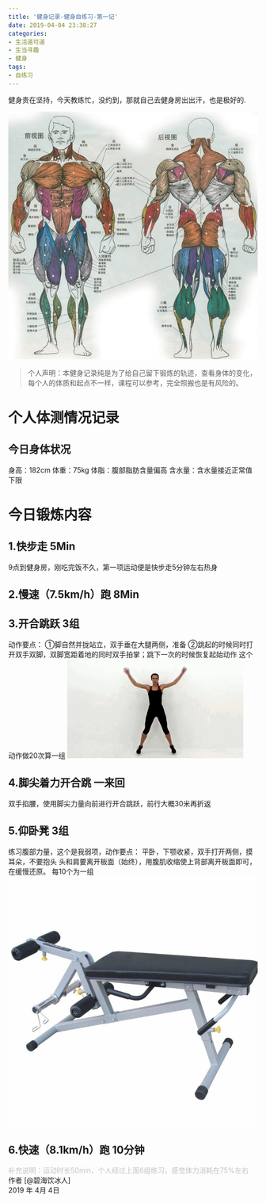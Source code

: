 ```yaml
---
title: '健身记录-健身自练习-第一记'
date: 2019-04-04 23:38:27
categories:
- 生活道可道
- 生当寻趣
- 健身
tags:
- 自练习
---
```





健身贵在坚持，今天教练忙，没约到，那就自己去健身房出出汗，也是极好的.

![](https://raw.githubusercontent.com/liruixue/muqiaosite/master/images/life-gym/exercise1-home.jpg)
<!-- more -->
>个人声明：本健身记录纯是为了给自己留下锻炼的轨迹，查看身体的变化，每个人的体质和起点不一样，课程可以参考，完全照搬也是有风险的。

#  个人体测情况记录
##  今日身体状况
身高：182cm
体重：75kg
体脂：腹部脂肪含量偏高
含水量：含水量接近正常值下限
#  今日锻炼内容
##  1.快步走      5Min
9点到健身房，刚吃完饭不久，第一项运动便是快步走5分钟左右热身
##  2.慢速（7.5km/h）跑      8Min 
##  3.开合跳跃     3组
动作要点：
①脚自然并拢站立，双手垂在大腿两侧，准备
②跳起的时候同时打开双手双脚，双脚宽距着地的同时双手拍掌；跳下一次的时候恢复起始动作
这个动作做20次算一组
![](https://raw.githubusercontent.com/liruixue/muqiaosite/master/images/life-gym/class1-jump-papa.gif)
##  4.脚尖着力开合跳  一来回
双手掐腰，使用脚尖力量向前进行开合跳跃，前行大概30米再折返
##  5.仰卧凳  3组
练习腹部力量，这个是我弱项，动作要点：
平卧，下颚收紧，双手打开两侧，摸耳朵，不要抱头
头和肩要离开板面（始终），用腹肌收缩使上背部离开板面即可，在缓慢还原。
每10个为一组
![](https://raw.githubusercontent.com/liruixue/muqiaosite/master/images/life-gym/class2-yangwodeng.jpg)
##  6.快速（8.1km/h）跑  10分钟



<font color=#c3c3c3>补充说明：运动时长50min，个人经过上面6组练习，感觉体力消耗在75%左右</font>
<br/>
作者 [@碧海饮冰人]    
2019 年 4月 4日    



